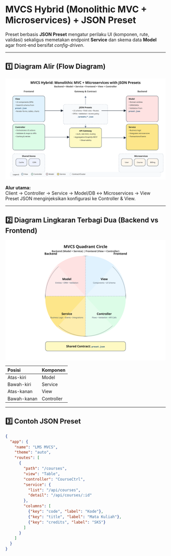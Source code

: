 # MVCS Hybrid (Monolithic MVC + Microservices) + JSON Preset

Preset berbasis **JSON Preset** mengatur perilaku UI (komponen, rute, validasi) sekaligus memetakan endpoint **Service** dan skema data **Model** agar front-end bersifat *config-driven*.

---

## 1️⃣ Diagram Alir (Flow Diagram)

![MVCS Flow Diagram](assets/mvcs_flow.svg)

**Alur utama:**  
Client → Controller → Service → Model/DB ↔ Microservices → View  
Preset JSON menginjeksikan konfigurasi ke Controller & View.

---

## 2️⃣ Diagram Lingkaran Terbagi Dua (Backend vs Frontend)

![MVCS Quadrant Diagram](assets/mvcs_quadrant.svg)

| Posisi | Komponen |
|:-------|:----------|
| Atas-kiri | Model |
| Bawah-kiri | Service |
| Atas-kanan | View |
| Bawah-kanan | Controller |

---

## 3️⃣ Contoh JSON Preset

```json
{
  "app": {
    "name": "LMS MVCS",
    "theme": "auto",
    "routes": [
      {
        "path": "/courses",
        "view": "Table",
        "controller": "CourseCtrl",
        "service": {
          "list": "/api/courses",
          "detail": "/api/courses/:id"
        },
        "columns": [
          {"key": "code", "label": "Kode"},
          {"key": "title", "label": "Mata Kuliah"},
          {"key": "credits", "label": "SKS"}
        ]
      }
    ]
  }
}
